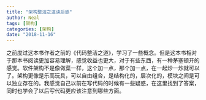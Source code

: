 ```yaml
---
title: "架构整洁之道读后感"
author: Neal
tags: [架构]
categories: [架构]
date: "2018-11-16"
---
```


之前度过这本书作者之前的《代码整洁之道》，学习了一些概念。但是这本书相对于那本书阅读更加容易理解，感觉收益也更大，对于有些东西，有一种茅塞顿开的感觉。软件架构不是像做菜一样，这个加一点，那个加一点，在一起炒一炒就可以了。架构更像是乐高玩具，可以自由组合，是结构化的，层次化的，模块之间是可以独立存在的。我感觉自己以前在写代码的时候有一些疑惑，在这里找到了答案，同时也学会了以后写代码更应该注意到哪些方面。